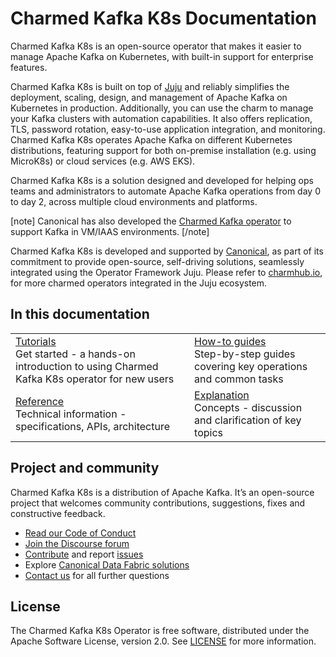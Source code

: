 # Charmed Kafka K8s Documentation

Charmed Kafka K8s is an open-source operator that makes it easier to manage Apache Kafka on Kubernetes, with built-in support for enterprise features. 

Charmed Kafka K8s is built on top of [Juju](https://juju.is/) and reliably simplifies the deployment, scaling, design, and management of Apache Kafka on Kubernetes in production. Additionally, you can use the charm to manage your Kafka clusters with automation capabilities. It also offers replication, TLS, password rotation, easy-to-use application integration, and monitoring.
Charmed Kafka K8s operates Apache Kafka on different Kubernetes distributions, featuring support for both on-premise installation (e.g. using MicroK8s) or cloud services (e.g. AWS EKS).

Charmed Kafka K8s is a solution designed and developed for helping ops teams and 
administrators to automate Apache Kafka operations from day 0 to day 2, across multiple cloud environments and platforms.

[note]
Canonical has also developed the [Charmed Kafka operator](/t/charmed-kafka-documentation/10288) to support Kafka in VM/IAAS environments.
[/note]

Charmed Kafka K8s is developed and supported by [Canonical](https://canonical.com/), as part of its commitment to 
provide open-source, self-driving solutions, seamlessly integrated using the Operator Framework Juju. Please 
refer to [charmhub.io](https://charmhub.io/), for more charmed operators integrated in the Juju ecosystem.

## In this documentation

| | |
|--|--|
|  [Tutorials](/t/charmed-kafka-k8s-tutorial-overview/11945)</br>  Get started - a hands-on introduction to using Charmed Kafka K8s operator for new users </br> |  [How-to guides](/t/charmed-kafka-k8s-how-to-manage-units/10295) </br> Step-by-step guides covering key operations and common tasks |
| [Reference](https://charmhub.io/kafka-k8s/actions?channel=3/stable) </br> Technical information - specifications, APIs, architecture | [Explanation]() </br> Concepts - discussion and clarification of key topics  |

## Project and community

Charmed Kafka K8s is a distribution of Apache Kafka. It’s an open-source project that welcomes community contributions, suggestions, fixes and constructive feedback.
- [Read our Code of Conduct](https://ubuntu.com/community/code-of-conduct)
- [Join the Discourse forum](/tag/kafka-k8s)
- [Contribute](https://github.com/canonical/kafka-k8s-operator/blob/main/CONTRIBUTING.md) and report [issues](https://github.com/canonical/kafka-k8s-operator/issues/new)
- Explore [Canonical Data Fabric solutions](https://canonical.com/data)
- [Contact us](https://discourse.charmhub.io//t/charmed-kafka-k8s-documentation-reference-contacts/13206) for all further questions

## License

The Charmed Kafka K8s Operator is free software, distributed under the Apache Software License, version 2.0. See [LICENSE](https://github.com/canonical/kafka-operator/blob/main/LICENSE) for more information.
